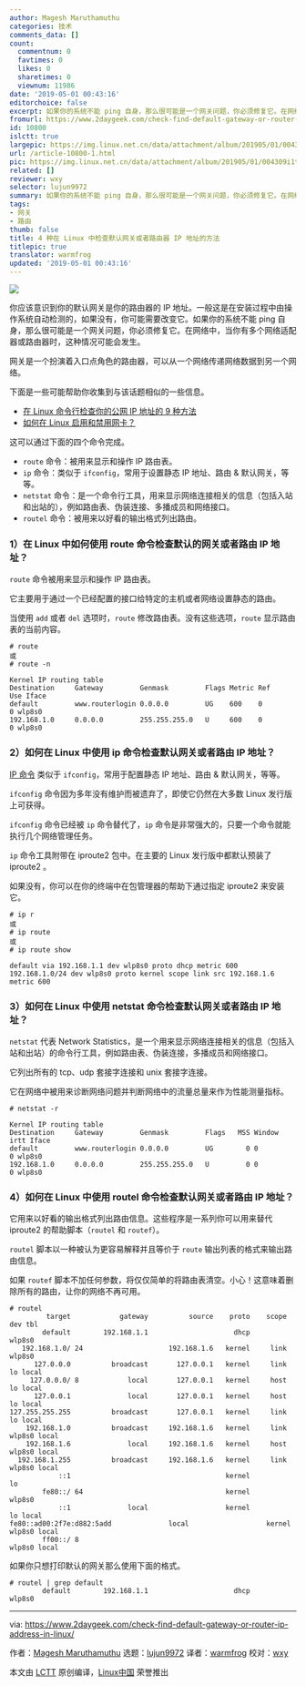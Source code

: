 ```yaml
---
author: Magesh Maruthamuthu
categories: 技术
comments_data: []
count:
  commentnum: 0
  favtimes: 0
  likes: 0
  sharetimes: 0
  viewnum: 11986
date: '2019-05-01 00:43:16'
editorchoice: false
excerpt: 如果你的系统不能 ping 自身，那么很可能是一个网关问题，你必须修复它。在网络中，当你有多个网络适配器或路由器时，这种情况可能会发生。
fromurl: https://www.2daygeek.com/check-find-default-gateway-or-router-ip-address-in-linux/
id: 10800
islctt: true
largepic: https://img.linux.net.cn/data/attachment/album/201905/01/004309i1tm5fq5ybqzsyas.jpg
url: /article-10800-1.html
pic: https://img.linux.net.cn/data/attachment/album/201905/01/004309i1tm5fq5ybqzsyas.jpg.thumb.jpg
related: []
reviewer: wxy
selector: lujun9972
summary: 如果你的系统不能 ping 自身，那么很可能是一个网关问题，你必须修复它。在网络中，当你有多个网络适配器或路由器时，这种情况可能会发生。
tags:
- 网关
- 路由
thumb: false
title: 4 种在 Linux 中检查默认网关或者路由器 IP 地址的方法
titlepic: true
translator: warmfrog
updated: '2019-05-01 00:43:16'
---
```


![](/data/attachment/album/201905/01/004309i1tm5fq5ybqzsyas.jpg)


你应该意识到你的默认网关是你的路由器的 IP 地址。一般这是在安装过程中由操作系统自动检测的，如果没有，你可能需要改变它。如果你的系统不能 ping 自身，那么很可能是一个网关问题，你必须修复它。在网络中，当你有多个网络适配器或路由器时，这种情况可能会发生。


网关是一个扮演着入口点角色的路由器，可以从一个网络传递网络数据到另一个网络。


下面是一些可能帮助你收集到与该话题相似的一些信息。


* [在 Linux 命令行检查你的公网 IP 地址的 9 种方法](https://www.2daygeek.com/check-find-server-public-ip-address-linux/)
* [如何在 Linux 启用和禁用网卡？](https://www.2daygeek.com/enable-disable-up-down-nic-network-interface-port-linux-using-ifconfig-ifdown-ifup-ip-nmcli-nmtui/)


这可以通过下面的四个命令完成。


* `route` 命令：被用来显示和操作 IP 路由表。
* `ip` 命令：类似于 `ifconfig`，常用于设置静态 IP 地址、路由 & 默认网关，等等。
* `netstat` 命令：是一个命令行工具，用来显示网络连接相关的信息（包括入站和出站的），例如路由表、伪装连接、多播成员和网络接口。
* `routel` 命令：被用来以好看的输出格式列出路由。


### 1）在 Linux 中如何使用 route 命令检查默认的网关或者路由 IP 地址？


`route` 命令被用来显示和操作 IP 路由表。


它主要用于通过一个已经配置的接口给特定的主机或者网络设置静态的路由。


当使用 `add` 或者 `del` 选项时，`route` 修改路由表。没有这些选项，`route` 显示路由表的当前内容。



```
# route
或
# route -n

Kernel IP routing table
Destination     Gateway         Genmask         Flags Metric Ref    Use Iface
default         www.routerlogin 0.0.0.0         UG    600    0        0 wlp8s0
192.168.1.0     0.0.0.0         255.255.255.0   U     600    0        0 wlp8s0
```

### 2）如何在 Linux 中使用 ip 命令检查默认网关或者路由 IP 地址？


[IP 命令](https://www.2daygeek.com/ip-command-configure-network-interface-usage-linux/) 类似于 `ifconfig`，常用于配置静态 IP 地址、路由 & 默认网关，等等。


`ifconfig` 命令因为多年没有维护而被遗弃了，即使它仍然在大多数 Linux 发行版上可获得。


`ifconfig` 命令已经被 `ip` 命令替代了，`ip` 命令是非常强大的，只要一个命令就能执行几个网络管理任务。


`ip` 命令工具附带在 iproute2 包中。在主要的 Linux 发行版中都默认预装了 iproute2 。


如果没有，你可以在你的终端中在包管理器的帮助下通过指定 iproute2 来安装它。



```
# ip r
或
# ip route
或
# ip route show

default via 192.168.1.1 dev wlp8s0 proto dhcp metric 600
192.168.1.0/24 dev wlp8s0 proto kernel scope link src 192.168.1.6 metric 600
```

### 3）如何在 Linux 中使用 netstat 命令检查默认网关或者路由 IP 地址？


`netstat` 代表 Network Statistics，是一个用来显示网络连接相关的信息（包括入站和出站）的命令行工具，例如路由表、伪装连接，多播成员和网络接口。


它列出所有的 tcp、udp 套接字连接和 unix 套接字连接。


它在网络中被用来诊断网络问题并判断网络中的流量总量来作为性能测量指标。



```
# netstat -r

Kernel IP routing table
Destination     Gateway         Genmask         Flags   MSS Window  irtt Iface
default         www.routerlogin 0.0.0.0         UG        0 0          0 wlp8s0
192.168.1.0     0.0.0.0         255.255.255.0   U         0 0          0 wlp8s0
```

### 4）如何在 Linux 中使用 routel 命令检查默认网关或者路由 IP 地址？


它用来以好看的输出格式列出路由信息。这些程序是一系列你可以用来替代 iproute2 的帮助脚本（`routel` 和 `routef`）。


`routel` 脚本以一种被认为更容易解释并且等价于 `route` 输出列表的格式来输出路由信息。


如果 `routef` 脚本不加任何参数，将仅仅简单的将路由表清空。小心！这意味着删除所有的路由，让你的网络不再可用。



```
# routel
         target            gateway          source    proto    scope    dev tbl
        default        192.168.1.1                     dhcp          wlp8s0
   192.168.1.0/ 24                     192.168.1.6   kernel     link wlp8s0
      127.0.0.0          broadcast       127.0.0.1   kernel     link     lo local
     127.0.0.0/ 8            local       127.0.0.1   kernel     host     lo local
      127.0.0.1              local       127.0.0.1   kernel     host     lo local
127.255.255.255          broadcast       127.0.0.1   kernel     link     lo local
    192.168.1.0          broadcast     192.168.1.6   kernel     link wlp8s0 local
    192.168.1.6              local     192.168.1.6   kernel     host wlp8s0 local
  192.168.1.255          broadcast     192.168.1.6   kernel     link wlp8s0 local
            ::1                                      kernel              lo
        fe80::/ 64                                   kernel          wlp8s0
            ::1              local                   kernel              lo local
fe80::ad00:2f7e:d882:5add              local                   kernel          wlp8s0 local
        ff00::/ 8                                                    wlp8s0 local
```

如果你只想打印默认的网关那么使用下面的格式。



```
# routel | grep default
        default        192.168.1.1                     dhcp          wlp8s0
```



---


via: <https://www.2daygeek.com/check-find-default-gateway-or-router-ip-address-in-linux/>


作者：[Magesh Maruthamuthu](https://www.2daygeek.com/author/magesh/) 选题：[lujun9972](https://github.com/lujun9972) 译者：[warmfrog](https://github.com/warmfrog) 校对：[wxy](https://github.com/wxy)


本文由 [LCTT](https://github.com/LCTT/TranslateProject) 原创编译，[Linux中国](https://linux.cn/) 荣誉推出